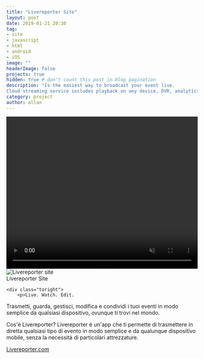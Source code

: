 ```yaml
---
title: "Livereporter Site"
layout: post
date: 2019-01-21 20:30
tag: 
- site
- javascript
- html
- android
- iOS
image: ""
headerImage: false
projects: true
hidden: true # don't count this post in blog pagination
description: "Is the easiest way to broadcast your event live.
Cloud streaming service includes playback on any device, DVR, analytics, ad insertion, CDN &amp; support."
category: project
author: allan
---
```


<div>
<video class="fullscreen fill" width="100%" height="400" autoplay loop muted>
    <source src="/assets/video/livereporter.mp4" type="video/mp4">
    <source src="/assets/video/livereporter.ogv" type="video/ogg">
    <source src="/assets/video/livereporter.webm" type="video/webm">
</video>
</div>

<div class="side-by-side">
    <div class="toleft">
        <img class="image" src="https://www.livereporter.com/public/assets/img/logo.svg" alt="Livereporter site">
        <figcaption class="caption">Livereporter Site</figcaption>
    </div>

    <div class="toright">
        <p>Live. Watch. Edit.
Trasmetti, guarda, gestisci, modifica e condividi i tuoi eventi in modo semplice da qualsiasi dispositivo, ovunque ti trovi nel mondo.

Cos'è Livereporter?
Livereporter è un'app che ti permette di trasmettere in diretta qualsiasi tipo di evento in modo semplice e da qualunque dispositivo mobile, senza la necessità di particolari attrezzature.</p>
        <p><a href="https://livereporter.com" target="_blank">Livereporter.com</a></p>
    </div>
</div>
